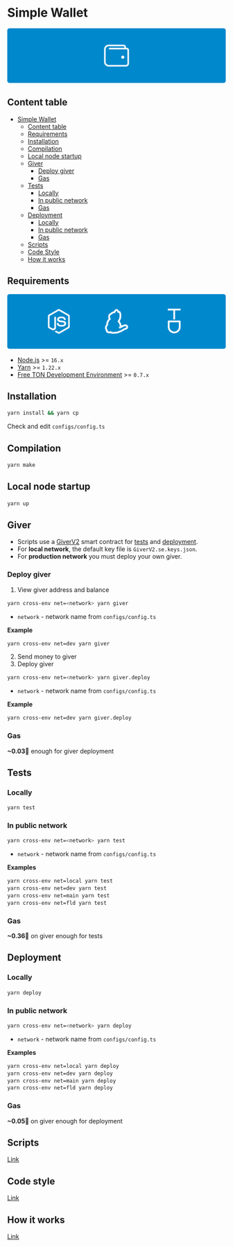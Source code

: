 # Simple Wallet
![img](./docs/images/cover.svg)

## Content table
- [Simple Wallet](#simple-wallet)
  - [Content table](#content-table)
  - [Requirements](#requirements)
  - [Installation](#installation)
  - [Compilation](#compilation)
  - [Local node startup](#local-node-startup)
  - [Giver](#giver)
    - [Deploy giver](#deploy-giver)
    - [Gas](#gas)
  - [Tests](#tests)
    - [Locally](#locally)
    - [In public network](#in-public-network)
    - [Gas](#gas-1)
  - [Deployment](#deployment)
    - [Locally](#locally-1)
    - [In public network](#in-public-network-1)
    - [Gas](#gas-2)
  - [Scripts](#scripts)
  - [Code Style](#code-style)
  - [How it works](#how-it-works)

## Requirements
![requirements](./docs/images/requirements.svg)
* [Node.js](https://nodejs.org) >= `16.x`
* [Yarn](https://classic.yarnpkg.com) >= `1.22.x`
* [Free TON Development Environment](https://github.com/tonlabs/tondev) >= `0.7.x`



## Installation
```sh
yarn install && yarn cp
```
Check and edit `configs/config.ts`



## Compilation
```sh
yarn make
```



## Local node startup
```sh
yarn up
```



## Giver
* Scripts use a [GiverV2](https://github.com/tonlabs/tonos-se/tree/master/contracts/giver_v2) smart contract for [tests](#tests) and [deployment](#deployment).
* For **local network**, the default key file is `GiverV2.se.keys.json`.
* For **production network** you must deploy your own giver.

### Deploy giver
1. View giver address and balance
```sh
yarn cross-env net=<network> yarn giver
```
* `network` - network name from `configs/config.ts`

**Example**
```sh
yarn cross-env net=dev yarn giver
```

2. Send money to giver
3. Deploy giver
```sh
yarn cross-env net=<network> yarn giver.deploy
```
* `network` - network name from `configs/config.ts`

**Example**
```sh
yarn cross-env net=dev yarn giver.deploy
```

### Gas
**~0.03💎** enough for giver deployment


## Tests
### Locally
```sh
yarn test
```

### In public network
```sh
yarn cross-env net=<network> yarn test
```
* `network` - network name from `configs/config.ts`

**Examples**
```sh
yarn cross-env net=local yarn test
yarn cross-env net=dev yarn test
yarn cross-env net=main yarn test
yarn cross-env net=fld yarn test
```

### Gas
**~0.36💎** on giver enough for tests



## Deployment
### Locally
```sh
yarn deploy
```

### In public network
```sh
yarn cross-env net=<network> yarn deploy
```
* `network` - network name from `configs/config.ts`

**Examples**
```sh
yarn cross-env net=local yarn deploy
yarn cross-env net=dev yarn deploy
yarn cross-env net=main yarn deploy
yarn cross-env net=fld yarn deploy
```

### Gas
**~0.05💎** on giver enough for deployment



## Scripts
[Link](docs/SCRIPTS.md)



## Code style
[Link](docs/CODE_STYLE.md)



## How it works
[Link](docs/HOW_IT_WORKS.md)